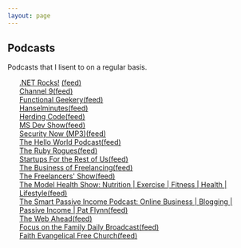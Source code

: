```yaml
---
layout: page
---
```

<h2>Podcasts</h2>
<p>Podcasts that I lisent to on a regular basis.</p>
<ul style="list-style-type: none; ">
    <li><a text=".NET Rocks!" type="rss" xmlUrl=""  href="http://www.dotnetrocks.com">.NET Rocks!</a>
        <a href="">(feed)</a>
    </li>
    <li><a text="Channel 9" type="rss" xmlUrl=""  href="http://channel9.msdn.com/" >Channel 9</a><a href="http://channel9.msdn.com/Feeds/RSS/mp3">(feed)</a>
    </li>
    <li><a text="Functional Geekery" type="rss" xmlUrl=""  href="http://www.functionalgeekery.com" >Functional Geekery</a><a href="http://www.functionalgeekery.com/feed/podcast/">(feed)</a>
    </li>
    <li><a text="Hanselminutes" type="rss" xmlUrl=""  href="http://www.hanselminutes.com" >Hanselminutes</a><a href="http://hanselminutes.com/subscribe">(feed)</a>
    </li>
    <li><a text="Herding Code" type="rss" xmlUrl=""  href="http://herdingcode.com" >Herding Code</a><a href="http://herdingcode.com/feed/">(feed)</a>
    </li>
    <li><a text="MS Dev Show" type="rss" xmlUrl=""  href="http://msdevshow.com" >MS Dev Show</a><a href="http://msdevshow.libsyn.com/rss">(feed)</a>
    </li>
    <li><a text="Security Now (MP3)" type="rss" xmlUrl=""  href="http://twit.tv/sn" >Security Now (MP3)</a><a href="http://leo.am/podcasts/sn">(feed)</a>
    </li>
    <li><a text="The Hello World Podcast" type="rss" xmlUrl=""  href="http://wildermuth.com/hwpod" >The Hello World Podcast</a><a href="http://hwpod.libsyn.com/rss">(feed)</a>
    </li>
    <li><a text="The Ruby Rogues" type="rss" xmlUrl=""  href="http://rubyrogues.com" >The Ruby Rogues</a><a href="http://rubyrogues.com/feed/">(feed)</a>
    </li>
    <li><a text="Startups For the Rest of Us" type="rss" xmlUrl=""  href="http://www.startupsfortherestofus.com" >Startups For the Rest of Us</a><a href="http://feeds.feedburner.com/startupsfortherestofus">(feed)</a>
    </li>
    <li><a text="The Business of Freelancing" type="rss" xmlUrl=""  href="http://doubleyourfreelancing.com/podcast/" >The Business of Freelancing</a><a href="http://simplecast.fm/podcasts/219/rss">(feed)</a>
    </li>
    <li><a text="The Freelancers&#39; Show" type="rss" xmlUrl=""  href="http://www.freelancersshow.com" >The Freelancers&#39; Show</a><a href="http://www.freelancersshow.com/feed/">(feed)</a>
    </li>
    <li><a text="The Model Health Show: Nutrition | Exercise | Fitness | Health | Lifestyle" type="rss" xmlUrl=""  href="http://theshawnstevensonmodel.com/" >The Model Health Show: Nutrition | Exercise | Fitness | Health | Lifestyle</a><a href="http://feeds.feedburner.com/themodelhealthshow">(feed)</a>
    </li>
    <li><a text="The Smart Passive Income Podcast: Online Business | Blogging | Passive Income | Pat Flynn" type="rss" xmlUrl=""  href="http://www.smartpassiveincome.com" >The Smart Passive Income Podcast: Online Business | Blogging | Passive Income | Pat Flynn</a><a href="http://feeds.feedburner.com/spipodcast">(feed)</a>
    </li>
    <li><a text="The Web Ahead" type="rss" xmlUrl=""  href="http://5by5.tv/webahead" >The Web Ahead</a><a href="http://feeds.5by5.tv/webahead">(feed)</a>
    </li>
    <li><a text="Focus on the Family Daily Broadcast" type="rss" xmlUrl=""  href="http://feeds.feedburner.com/FocusOnTheFamilyDailyBroadcast" >Focus on the Family Daily Broadcast</a><a href="http://feeds.feedburner.com/focusonthefamilydailybroadcast">(feed)</a>
    </li>
    <li><a text="Faith Evangelical Free Church" type="rss" xmlUrl=""  href="http://www.fefchurch.org" >Faith Evangelical Free Church</a><a href="http://fefchurch.sermon.net/rss/main">(feed)</a>
    </li>
